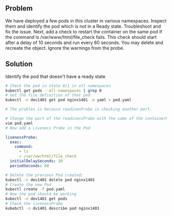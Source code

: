 ## **Problem**
We have deployed a few pods in this cluster in various namespaces. 
Inspect them and identify the pod which is not in a Ready state.
Troubleshoot and fix the issue.
Next, add a check to restart the container on the same pod if the command ls /var/www/html/file_check fails. 
This check should start after a delay of 10 seconds and run every 60 seconds.
You may delete and recreate the object. Ignore the warnings from the probe.

## **Solution**

Identify the pod that doesn't have a ready state

```bash
# Check the pod in state 0/1 in all namespaces
kubectl get pods --all-namespaces | grep 0
# Get the file definition of that pod
kubectl -n dev1401 get pod nginx1401 -o yaml > pod.yaml
```
```bash
# The probles is because readinesProbe is checking another port.

# Change the port of the readinessProbe with the same of the containerPort, edit the pod
vim pod.yaml 
# Now add a Liveness Probe in the Pod
```
```yaml
livenessProbe:
  exec:
    command:
      - ls
      - /var/ww/html/file_check
  initialDelaySeconds: 10
  periodSeconds: 60
```


```bash
# Delete the previous Pod created:
kubectl -n dev1401 delete pod nginx1401
# Create the new Pod
kubectl create -f pod.yaml
# Now the pod should be working
kubectl -n dev1401 get pods
# Check the livenessProbe
kubebctl -n dv1401 describe pod nginx1401 
```
